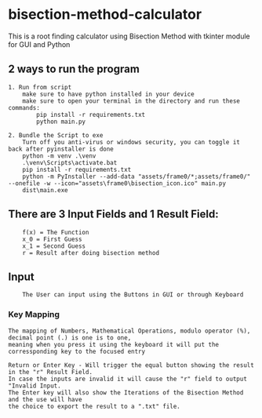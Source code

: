 # bisection-method-calculator
This is a root finding calculator using Bisection Method with tkinter module for GUI and Python

## 2 ways to run the program
    
    1. Run from script
        make sure to have python installed in your device
        make sure to open your terminal in the directory and run these commands:
            pip install -r requirements.txt
            python main.py
        
    2. Bundle the Script to exe
        Turn off you anti-virus or windows security, you can toggle it back after pyinstaller is done
        python -m venv .\venv
        .\venv\Scripts\activate.bat
        pip install -r requirements.txt
        python -m PyInstaller --add-data "assets/frame0/*;assets/frame0/" --onefile -w --icon="assets\frame0\bisection_icon.ico" main.py
        dist\main.exe
    
## There are 3 Input Fields and 1 Result Field:
        f(x) = The Function
        x_0 = First Guess
        x_1 = Second Guess
        r = Result after doing bisection method
    
## Input
        The User can input using the Buttons in GUI or through Keyboard
        
### Key Mapping 
    The mapping of Numbers, Mathematical Operations, modulo operator (%), decimal point (.) is one is to one,
    meaning when you press it using the keyboard it will put the corressponding key to the focused entry

    Return or Enter Key - Will trigger the equal button showing the result in the "r" Result Field.
    In case the inputs are invalid it will cause the "r" field to output "Invalid Input.
    The Enter key will also show the Iterations of the Bisection Method and the use will have
    the choice to export the result to a ".txt" file. 



